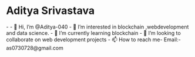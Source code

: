 <h1>Aditya Srivastava</h1>- 
- 👋 Hi, I’m @Aditya-040
- 👀 I’m interested in blockchain ,webdevelopment and data science.
- 🌱 I’m currently learning blockchain
- 💞️ I’m looking to collaborate on web development projects
- 📫 How to reach me- Email:-as0730728@gmail.com

<!---
Aditya-040/Aditya-040 is a ✨ special ✨ repository because its `README.md` (this file) appears on your GitHub profile.
You can click the Preview link to take a look at your changes.
--->
